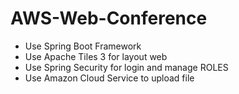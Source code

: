 # AWS-Web-Conference

- Use Spring Boot Framework
- Use Apache Tiles 3 for layout web
- Use Spring Security for login and manage ROLES
- Use Amazon Cloud Service to upload file 
